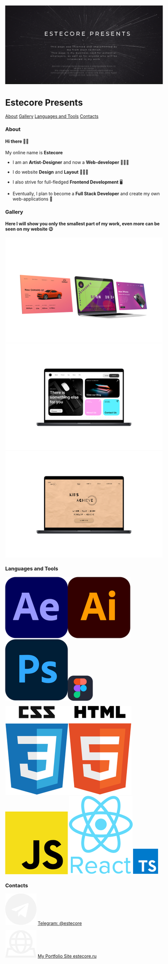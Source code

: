 [![MyIntro](intro__page.png)](https://estecore.ru/ 'My portfolio site')
# Estecore Presents


[About](#about)
[Gallery](#gallery)
[Languages and Tools](#lang)
[Contacts](#contacts)
<!-- [Blog](#blog) -->


### About
<a id='about'></a>

#### Hi there 👋🏻

My online name is __Estecore__

* I am an __Artist-Designer__ and now a __Web-developer__ 👨🏻‍🎨

* I do website __Design__ and __Layout__ 👨🏻‍💻

* I also strive for full-fledged __Frontend Development__ 🖥

* Eventually, I plan to become a __Full Stack Developer__ and create my own web-applications 👾


### Gallery
<a id='gallery'></a>

#### Here I will show you only the smallest part of my work, even more can be seen on my website 😉

![Web-design](img1-3.png)
![Web-design](img4-3.png)
![Web-design](img6-3.png)


### Languages and Tools
<a id='lang'></a>

![Alt text](ae.svg)![Alt text](ai.svg)![Alt text](ps.svg)![Alt text](figma.svg)

![Alt text](css.svg)![Alt text](html.svg)![Alt text](js.svg)
![Alt text](react.svg)![Alt text](ts.svg)


### Contacts
<a id='contacts'></a>

[![Alt text](tg.svg)](https://t.me/estecore) [Telegram: @estecore](https://t.me/estecore)

[![Alt text](web.svg)](https://estecore.ru) [My Portfolio Site estecore.ru](https://estecore.ru)


<!-- ### Blog Post
<a id='blog'></a> -->
